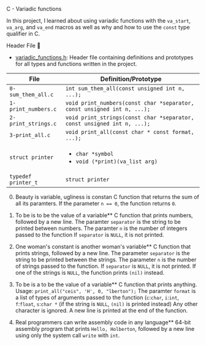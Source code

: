 C - Variadic functions

In this project, I learned about using variadic functions with the `va_start`,
`va_arg`, and `va_end` macros as well as why and how to use the `const` type qualifier in C.

Header File :file_folder:

- [variadic_functions.h](./variadic_functions.h): Header file containing definitions and
  prototypes for all types and functions written in the project.

| File                | Definition/Prototype                                                    |
| ------------------- | ----------------------------------------------------------------------- |
| `0-sum_them_all.c`  | `int sum_them_all(const unsigned int n, ...);`                          |
| `1-print_numbers.c` | `void print_numbers(const char *separator, const unsigned int n, ...);` |
| `2-print_strings.c` | `void print_strings(const char *separator, const unsigned int n, ...);` |
| `3-print_all.c`     | `void print_all(const char * const format, ...);`                       |
| `struct printer`    | <ul><li>`char *symbol`</li><li>`void (*print)(va_list arg)`</li></ul>   |
| `typedef printer_t` | `struct printer`                                                        |

0. Beauty is variable, ugliness is constan
C function that returns the sum of
all its paramters.
If the parameter `n == 0`, the function returns `0`.

1. To be is to be the value of a variable**
C function that prints numbers,
followed by a new line.
The paramter `separator` is the string to be printed between numbers.
The paramter `n` is the number of integers passed to the function
If `separator` is `NULL`, it is not printed.

2. One woman's constant is another woman's variable**
C function that prints strings,
followed by a new line.
The parameter `separator` is the string to be printed between the strings.
The parameter `n` is the number of strings passed to the function.
If `separator` is `NULL`, it is not printed.
If one of the strings is `NULL`, the function prints `(nil)` instead.

3. To be is a to be the value of a variable**
C function that prints anything.
Usage: `print_all("ceis", 'H', 0, "lberton");`
The paramter `format` is a list of types of arguments passed to the function
(`c`:`char`, `i`:`int`, `f`:`float`, `s`:`char *` (if the string is
`NULL`, `(nil)` is printed instead)
Any other character is ignored.
A new line is printed at the end of the function.

4. Real programmers can write assembly code in any language**
64-bit assembly program that
prints `Hello, Holberton`, followed by a new line using only the system call
`write` with `int`.
